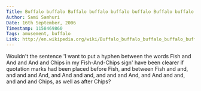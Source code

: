 ```yaml
---
Title: Buffalo buffalo Buffalo buffalo buffalo buffalo Buffalo buffalo
Author: Sami Samhuri
Date: 16th September, 2006
Timestamp: 1158469860
Tags: amusement, buffalo
Link: http://en.wikipedia.org/wiki/Buffalo_buffalo_buffalo_buffalo_buffalo_buffalo_buffalo_buffalo
---
```


Wouldn't the sentence 'I want to put a hyphen between the words Fish and And and And and Chips in my Fish-And-Chips sign' have been clearer if quotation marks had been placed before Fish, and between Fish and and, and and and And, and And and and, and and and And, and And and and, and and and Chips, as well as after Chips?

